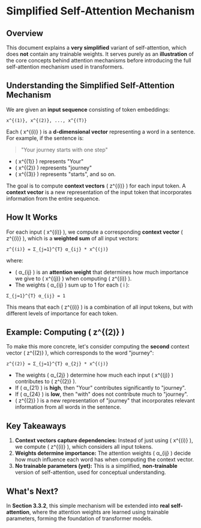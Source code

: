 # Simplified Self-Attention Mechanism

## Overview
This document explains a **very simplified** variant of self-attention, which does **not** contain any trainable weights. It serves purely as an **illustration** of the core concepts behind attention mechanisms before introducing the full self-attention mechanism used in transformers.

## Understanding the Simplified Self-Attention Mechanism
We are given an **input sequence** consisting of token embeddings:

```
x^{(1)}, x^{(2)}, ..., x^{(T)}
```

Each \( x^{(i)} \) is a **d-dimensional vector** representing a word in a sentence. For example, if the sentence is:

> "Your journey starts with one step"

- \( x^{(1)} \) represents "Your"
- \( x^{(2)} \) represents "journey"
- \( x^{(3)} \) represents "starts", and so on.

The goal is to compute **context vectors** \( z^{(i)} \) for each input token. A **context vector** is a new representation of the input token that incorporates information from the entire sequence.

## How It Works
For each input \( x^{(i)} \), we compute a corresponding **context vector** \( z^{(i)} \), which is a **weighted sum** of all input vectors:

```
z^{(i)} = Σ_{j=1}^{T} α_{ij} * x^{(j)}
```

where:
- \( α_{ij} \) is an **attention weight** that determines how much importance we give to \( x^{(j)} \) when computing \( z^{(i)} \).
- The weights \( α_{ij} \) sum up to 1 for each \( i \):

```
Σ_{j=1}^{T} α_{ij} = 1
```

This means that each \( z^{(i)} \) is a combination of all input tokens, but with different levels of importance for each token.

## Example: Computing \( z^{(2)} \)
To make this more concrete, let's consider computing the **second** context vector \( z^{(2)} \), which corresponds to the word "journey":

```
z^{(2)} = Σ_{j=1}^{T} α_{2j} * x^{(j)}
```

- The weights \( α_{2j} \) determine how much each input \( x^{(j)} \) contributes to \( z^{(2)} \).
- If \( α_{21} \) is **high**, then "Your" contributes significantly to "journey".
- If \( α_{24} \) is **low**, then "with" does not contribute much to "journey".
- \( z^{(2)} \) is a new representation of "journey" that incorporates relevant information from all words in the sentence.

## Key Takeaways
1. **Context vectors capture dependencies:** Instead of just using \( x^{(i)} \), we compute \( z^{(i)} \), which considers all input tokens.
2. **Weights determine importance:** The attention weights \( α_{ij} \) decide how much influence each word has when computing the context vector.
3. **No trainable parameters (yet):** This is a simplified, **non-trainable** version of self-attention, used for conceptual understanding.

## What's Next?
In **Section 3.3.2**, this simple mechanism will be extended into **real self-attention**, where the attention weights are learned using trainable parameters, forming the foundation of transformer models.

